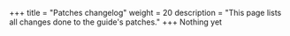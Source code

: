 +++
title = "Patches changelog"
weight = 20
description = "This page lists all changes done to the guide's patches."
+++
Nothing yet

